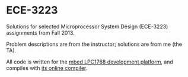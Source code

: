 ECE-3223
========

Solutions for selected Microprocessor System Design (ECE-3223) assignments from Fall 2013.

Problem descriptions are from the instructor; solutions are from me (the TA).

All code is written for the [mbed LPC1768 development platform](http://mbed.org/platforms/mbed-LPC1768/), and compiles with [its online compiler](https://mbed.org/compiler/).
